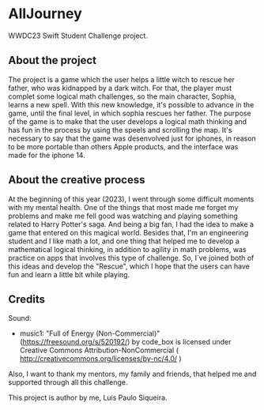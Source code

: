 # AllJourney

WWDC23 Swift Student Challenge project.

## About the project
The project is a game which the user helps a little witch to rescue her father, who was kidnapped by a dark witch. For that, the player must complet some logical math challenges, so the main character, Sophia, learns a new spell. With this new knowledge, it's possible to advance in the game, until the final level, in which sophia rescues her father.
The purpose of the game is to make that the user develops a logical math thinking and has fun in the process by using the speels and scrolling the map.
It's necessary to say that the game was desenvolved just for iphones, in reason to be more portable than others Apple products, and the interface was made for the iphone 14.


## About the creative process
At the beginning of this year (2023), I went through some difficult moments with my mental health. One of the things that most made me forget my problems and make me fell good was watching and playing something related to Harry Potter's saga. And being a big fan, I had the idea to make a game that entered on this magical world. 
Besides that, I'm an engineering student and I like math a lot, and one thing that helped me to develop a mathematical logical thinking, in addition to agility in math problems, was practice on apps that involves this type of challenge.
So, I`ve joined both of this ideas and develop the "Rescue", which I hope that the users can have fun and learn a little bit while playing.


## Credits
Sound:
- music1: "Full of Energy (Non-Commercial)" (https://freesound.org/s/520192/) by code_box is licensed under Creative Commons Attribution-NonCommercial ( http://creativecommons.org/licenses/by-nc/4.0/ )


Also, I want to thank my mentors, my family and friends, that helped me and supported through all this challenge.


This project is author by me, Luis Paulo Siqueira.
